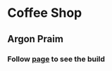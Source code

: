 # Coffee Shop
## Argon Praim
### Follow [page](https://argonpraim.github.io/coffee-shop-build/) to see the build
